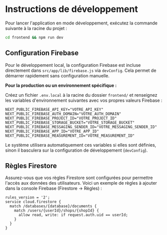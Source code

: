 # Instructions de développement

Pour lancer l'application en mode développement, exécutez la commande suivante à la racine du projet :

```bash
cd frontend && npm run dev
```

## Configuration Firebase

Pour le développement local, la configuration Firebase est incluse directement dans `src/app/lib/firebase.js` via `devConfig`. Cela permet de démarrer rapidement sans configuration manuelle.

**Pour la production ou un environnement spécifique :**

Créez un fichier `.env.local` à la racine du dossier `frontend/` et renseignez les variables d'environnement suivantes avec vos propres valeurs Firebase :

```
NEXT_PUBLIC_FIREBASE_API_KEY="VOTRE_API_KEY"
NEXT_PUBLIC_FIREBASE_AUTH_DOMAIN="VOTRE_AUTH_DOMAIN"
NEXT_PUBLIC_FIREBASE_PROJECT_ID="VOTRE_PROJECT_ID"
NEXT_PUBLIC_FIREBASE_STORAGE_BUCKET="VOTRE_STORAGE_BUCKET"
NEXT_PUBLIC_FIREBASE_MESSAGING_SENDER_ID="VOTRE_MESSAGING_SENDER_ID"
NEXT_PUBLIC_FIREBASE_APP_ID="VOTRE_APP_ID"
NEXT_PUBLIC_FIREBASE_MEASUREMENT_ID="VOTRE_MEASUREMENT_ID"
```

Le système utilisera automatiquement ces variables si elles sont définies, sinon il basculera sur la configuration de développement (`devConfig`).

## Règles Firestore

Assurez-vous que vos règles Firestore sont configurées pour permettre l'accès aux données des utilisateurs. Voici un exemple de règles à ajouter dans la console Firebase (Firestore -> Règles) :

```
rules_version = '2';
service cloud.firestore {
  match /databases/{database}/documents {
    match /users/{userId}/shops/{shopId} {
      allow read, write: if request.auth.uid == userId;
    }
  }
}
```